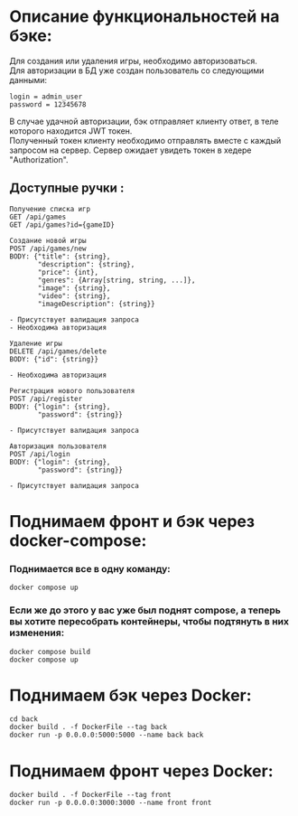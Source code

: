 # Описание функциональностей на бэке:
Для создания или удаления игры, необходимо авторизоваться.  
Для авторизации в БД уже создан пользователь со следующими данными:  
```
login = admin_user
password = 12345678
```
В случае удачной авторизации, бэк отправляет клиенту ответ, в теле которого находится JWT токен.  
Полученный токен клиенту необходимо отправлять вместе с каждый запросом на сервер.
Сервер ожидает увидеть токен в хедере "Authorization".
## Доступные ручки :
```
Получение списка игр
GET /api/games
GET /api/games?id={gameID}
```
```
Создание новой игры
POST /api/games/new
BODY: {"title": {string},
       "description": {string},
       "price": {int},
       "genres": {Array[string, string, ...]},
       "image": {string},
       "video": {string},
       "imageDescription": {string}}
       
- Присутствует валидация запроса
- Необходима авторизация
```
```
Удаление игры
DELETE /api/games/delete
BODY: {"id": {string}}

- Необходима авторизация
```
```
Регистрация нового пользователя
POST /api/register
BODY: {"login": {string},
       "password": {string}}

- Присутствует валидация запроса
```
```
Авторизация пользователя
POST /api/login
BODY: {"login": {string}, 
       "password": {string}}

- Присутствует валидация запроса
```
# Поднимаем фронт и бэк через docker-compose:
### Поднимается все в одну команду:
```
docker compose up
```
### Если же до этого у вас уже был поднят compose, а теперь вы хотите пересобрать контейнеры, чтобы подтянуть в них изменения:
```
docker compose build
docker compose up
```
# Поднимаем бэк через Docker:
```
cd back  
docker build . -f DockerFile --tag back  
docker run -p 0.0.0.0:5000:5000 --name back back
```
# Поднимаем фронт через Docker:
```
docker build . -f DockerFile --tag front
docker run -p 0.0.0.0:3000:3000 --name front front
```
